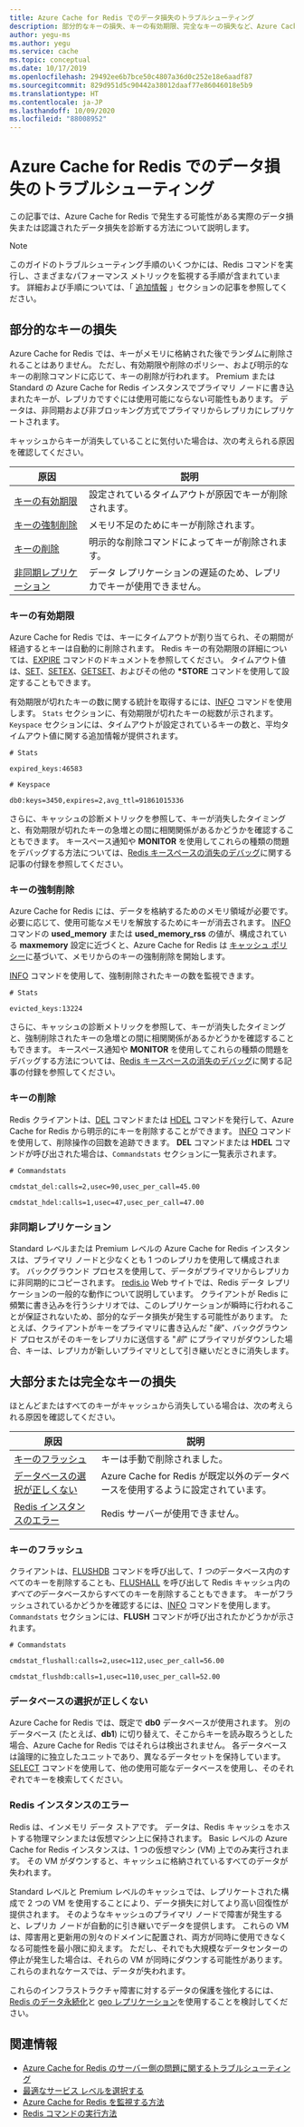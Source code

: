```yaml
---
title: Azure Cache for Redis でのデータ損失のトラブルシューティング
description: 部分的なキーの損失、キーの有効期限、完全なキーの損失など、Azure Cache for Redis のデータ損失に関する問題を解決する方法について説明します。
author: yegu-ms
ms.author: yegu
ms.service: cache
ms.topic: conceptual
ms.date: 10/17/2019
ms.openlocfilehash: 29492ee6b7bce50c4807a36d0c252e18e6aadf87
ms.sourcegitcommit: 829d951d5c90442a38012daaf77e86046018e5b9
ms.translationtype: HT
ms.contentlocale: ja-JP
ms.lasthandoff: 10/09/2020
ms.locfileid: "88008952"
---
```

# <a name="troubleshoot-data-loss-in-azure-cache-for-redis"></a>Azure Cache for Redis でのデータ損失のトラブルシューティング

この記事では、Azure Cache for Redis で発生する可能性がある実際のデータ損失または認識されたデータ損失を診断する方法について説明します。

> [!NOTE]
> このガイドのトラブルシューティング手順のいくつかには、Redis コマンドを実行し、さまざまなパフォーマンス メトリックを監視する手順が含まれています。 詳細および手順については、「 [追加情報](#additional-information) 」セクションの記事を参照してください。
>

## <a name="partial-loss-of-keys"></a>部分的なキーの損失

Azure Cache for Redis では、キーがメモリに格納された後でランダムに削除されることはありません。 ただし、有効期限や削除のポリシー、および明示的なキーの削除コマンドに応じて、キーの削除が行われます。 Premium または Standard の Azure Cache for Redis インスタンスでプライマリ ノードに書き込まれたキーが、レプリカですぐには使用可能にならない可能性もあります。 データは、非同期および非ブロッキング方式でプライマリからレプリカにレプリケートされます。

キャッシュからキーが消失していることに気付いた場合は、次の考えられる原因を確認してください。

| 原因 | 説明 |
|---|---|
| [キーの有効期限](#key-expiration) | 設定されているタイムアウトが原因でキーが削除されます。 |
| [キーの強制削除](#key-eviction) | メモリ不足のためにキーが削除されます。 |
| [キーの削除](#key-deletion) | 明示的な削除コマンドによってキーが削除されます。 |
| [非同期レプリケーション](#async-replication) | データ レプリケーションの遅延のため、レプリカでキーが使用できません。 |

### <a name="key-expiration"></a>キーの有効期限

Azure Cache for Redis では、キーにタイムアウトが割り当てられ、その期間が経過するとキーは自動的に削除されます。 Redis キーの有効期限の詳細については、[EXPIRE](https://redis.io/commands/expire) コマンドのドキュメントを参照してください。 タイムアウト値は、[SET](https://redis.io/commands/set)、[SETEX](https://redis.io/commands/setex)、[GETSET](https://redis.io/commands/getset)、およびその他の **\*STORE** コマンドを使用して設定することもできます。

有効期限が切れたキーの数に関する統計を取得するには、[INFO](https://redis.io/commands/info) コマンドを使用します。 `Stats` セクションに、有効期限が切れたキーの総数が示されます。 `Keyspace` セクションには、タイムアウトが設定されているキーの数と、平均タイムアウト値に関する追加情報が提供されます。

```
# Stats

expired_keys:46583

# Keyspace

db0:keys=3450,expires=2,avg_ttl=91861015336
```

さらに、キャッシュの診断メトリックを参照して、キーが消失したタイミングと、有効期限が切れたキーの急増との間に相関関係があるかどうかを確認することもできます。 キースペース通知や **MONITOR** を使用してこれらの種類の問題をデバッグする方法については、[Redis キースペースの消失のデバッグ](https://gist.github.com/JonCole/4a249477142be839b904f7426ccccf82#appendix)に関する記事の付録を参照してください。

### <a name="key-eviction"></a>キーの強制削除

Azure Cache for Redis には、データを格納するためのメモリ領域が必要です。 必要に応じて、使用可能なメモリを解放するためにキーが消去されます。 [INFO](https://redis.io/commands/info) コマンドの **used_memory** または **used_memory_rss** の値が、構成されている **maxmemory** 設定に近づくと、Azure Cache for Redis は [キャッシュ ポリシー](https://redis.io/topics/lru-cache)に基づいて、メモリからのキーの強制削除を開始します。

[INFO](https://redis.io/commands/info) コマンドを使用して、強制削除されたキーの数を監視できます。

```
# Stats

evicted_keys:13224
```

さらに、キャッシュの診断メトリックを参照して、キーが消失したタイミングと、強制削除されたキーの急増との間に相関関係があるかどうかを確認することもできます。 キースペース通知や **MONITOR** を使用してこれらの種類の問題をデバッグする方法については、[Redis キースペースの消失のデバッグ](https://gist.github.com/JonCole/4a249477142be839b904f7426ccccf82#appendix)に関する記事の付録を参照してください。

### <a name="key-deletion"></a>キーの削除

Redis クライアントは、[DEL](https://redis.io/commands/del) コマンドまたは [HDEL](https://redis.io/commands/hdel) コマンドを発行して、Azure Cache for Redis から明示的にキーを削除することができます。 [INFO](https://redis.io/commands/info) コマンドを使用して、削除操作の回数を追跡できます。 **DEL** コマンドまたは **HDEL** コマンドが呼び出された場合は、`Commandstats` セクションに一覧表示されます。

```
# Commandstats

cmdstat_del:calls=2,usec=90,usec_per_call=45.00

cmdstat_hdel:calls=1,usec=47,usec_per_call=47.00
```

### <a name="async-replication"></a>非同期レプリケーション

Standard レベルまたは Premium レベルの Azure Cache for Redis インスタンスは、プライマリ ノードと少なくとも 1 つのレプリカを使用して構成されます。 バックグラウンド プロセスを使用して、データがプライマリからレプリカに非同期的にコピーされます。 [redis.io](https://redis.io/topics/replication) Web サイトでは、Redis データ レプリケーションの一般的な動作について説明しています。 クライアントが Redis に頻繁に書き込みを行うシナリオでは、このレプリケーションが瞬時に行われることが保証されないため、部分的なデータ損失が発生する可能性があります。 たとえば、クライアントがキーをプライマリに書き込んだ "*後*"、バックグラウンド プロセスがそのキーをレプリカに送信する "*前*" にプライマリがダウンした場合、キーは、レプリカが新しいプライマリとして引き継いだときに消失します。

## <a name="major-or-complete-loss-of-keys"></a>大部分または完全なキーの損失

ほとんどまたはすべてのキーがキャッシュから消失している場合は、次の考えられる原因を確認してください。

| 原因 | 説明 |
|---|---|
| [キーのフラッシュ](#key-flushing) | キーは手動で削除されました。 |
| [データベースの選択が正しくない](#incorrect-database-selection) | Azure Cache for Redis が既定以外のデータベースを使用するように設定されています。 |
| [Redis インスタンスのエラー](#redis-instance-failure) | Redis サーバーが使用できません。 |

### <a name="key-flushing"></a>キーのフラッシュ

クライアントは、[FLUSHDB](https://redis.io/commands/flushdb) コマンドを呼び出して、*1 つの*データベース内のすべてのキーを削除することも、[FLUSHALL](https://redis.io/commands/flushall) を呼び出して Redis キャッシュ内の*すべての*データベースからすべてのキーを削除することもできます。 キーがフラッシュされているかどうかを確認するには、[INFO](https://redis.io/commands/info) コマンドを使用します。 `Commandstats` セクションには、**FLUSH** コマンドが呼び出されたかどうかが示されます。

```
# Commandstats

cmdstat_flushall:calls=2,usec=112,usec_per_call=56.00

cmdstat_flushdb:calls=1,usec=110,usec_per_call=52.00
```

### <a name="incorrect-database-selection"></a>データベースの選択が正しくない

Azure Cache for Redis では、既定で **db0** データベースが使用されます。 別のデータベース (たとえば、**db1**) に切り替えて、そこからキーを読み取ろうとした場合、Azure Cache for Redis ではそれらは検出されません。 各データベースは論理的に独立したユニットであり、異なるデータセットを保持しています。 [SELECT](https://redis.io/commands/select) コマンドを使用して、他の使用可能なデータベースを使用し、そのそれぞれでキーを検索してください。

### <a name="redis-instance-failure"></a>Redis インスタンスのエラー

Redis は、インメモリ データ ストアです。 データは、Redis キャッシュをホストする物理マシンまたは仮想マシン上に保持されます。 Basic レベルの Azure Cache for Redis インスタンスは、1 つの仮想マシン (VM) 上でのみ実行されます。 その VM がダウンすると、キャッシュに格納されているすべてのデータが失われます。 

Standard レベルと Premium レベルのキャッシュでは、レプリケートされた構成で 2 つの VM を使用することにより、データ損失に対してより高い回復性が提供されます。 そのようなキャッシュのプライマリ ノードで障害が発生すると、レプリカ ノードが自動的に引き継いでデータを提供します。 これらの VM は、障害用と更新用の別々のドメインに配置され、両方が同時に使用できなくなる可能性を最小限に抑えます。 ただし、それでも大規模なデータセンターの停止が発生した場合は、それらの VM が同時にダウンする可能性があります。 これらのまれなケースでは、データが失われます。

これらのインフラストラクチャ障害に対するデータの保護を強化するには、[Redis のデータ永続化](https://redis.io/topics/persistence)と [geo レプリケーション](https://docs.microsoft.com/azure/azure-cache-for-redis/cache-how-to-geo-replication)を使用することを検討してください。

## <a name="additional-information"></a>関連情報

- [Azure Cache for Redis のサーバー側の問題に関するトラブルシューティング](cache-troubleshoot-server.md)
- [最適なサービス レベルを選択する](cache-overview.md#choosing-the-right-tier)
- [Azure Cache for Redis を監視する方法](cache-how-to-monitor.md)
- [Redis コマンドの実行方法](cache-development-faq.md#how-can-i-run-redis-commands)
